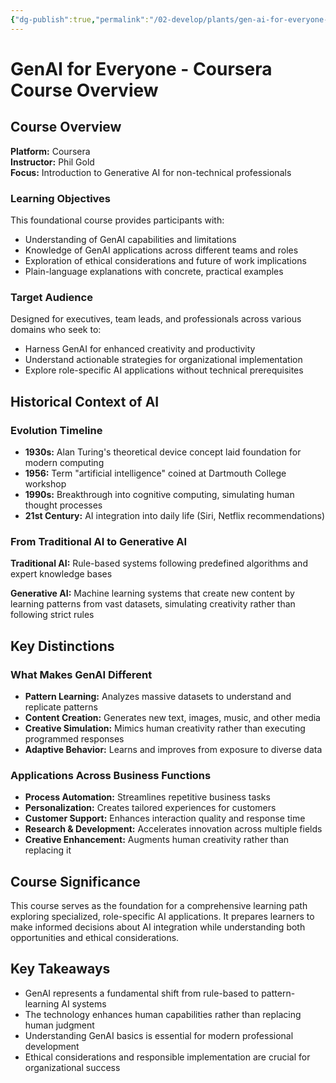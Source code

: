 ```yaml
---
{"dg-publish":true,"permalink":"/02-develop/plants/gen-ai-for-everyone-coursera-course-overview/","title":"GenAI for Everyone - Coursera Course Overview","tags":["ai","generative-ai","machine-learning","education","coursera","phil-gold"]}
---
```



# GenAI for Everyone - Coursera Course Overview

## Course Overview
**Platform:** Coursera  
**Instructor:** Phil Gold  
**Focus:** Introduction to Generative AI for non-technical professionals

### Learning Objectives
This foundational course provides participants with:
- Understanding of GenAI capabilities and limitations
- Knowledge of GenAI applications across different teams and roles
- Exploration of ethical considerations and future of work implications
- Plain-language explanations with concrete, practical examples

### Target Audience
Designed for executives, team leads, and professionals across various domains who seek to:
- Harness GenAI for enhanced creativity and productivity
- Understand actionable strategies for organizational implementation
- Explore role-specific AI applications without technical prerequisites

## Historical Context of AI

### Evolution Timeline
- **1930s:** Alan Turing's theoretical device concept laid foundation for modern computing
- **1956:** Term "artificial intelligence" coined at Dartmouth College workshop
- **1990s:** Breakthrough into cognitive computing, simulating human thought processes
- **21st Century:** AI integration into daily life (Siri, Netflix recommendations)

### From Traditional AI to Generative AI
**Traditional AI:** Rule-based systems following predefined algorithms and expert knowledge bases

**Generative AI:** Machine learning systems that create new content by learning patterns from vast datasets, simulating creativity rather than following strict rules

## Key Distinctions

### What Makes GenAI Different
- **Pattern Learning:** Analyzes massive datasets to understand and replicate patterns
- **Content Creation:** Generates new text, images, music, and other media
- **Creative Simulation:** Mimics human creativity rather than executing programmed responses
- **Adaptive Behavior:** Learns and improves from exposure to diverse data

### Applications Across Business Functions
- **Process Automation:** Streamlines repetitive business tasks
- **Personalization:** Creates tailored experiences for customers
- **Customer Support:** Enhances interaction quality and response time
- **Research & Development:** Accelerates innovation across multiple fields
- **Creative Enhancement:** Augments human creativity rather than replacing it

## Course Significance
This course serves as the foundation for a comprehensive learning path exploring specialized, role-specific AI applications. It prepares learners to make informed decisions about AI integration while understanding both opportunities and ethical considerations.

## Key Takeaways
- GenAI represents a fundamental shift from rule-based to pattern-learning AI systems
- The technology enhances human capabilities rather than replacing human judgment
- Understanding GenAI basics is essential for modern professional development
- Ethical considerations and responsible implementation are crucial for organizational success